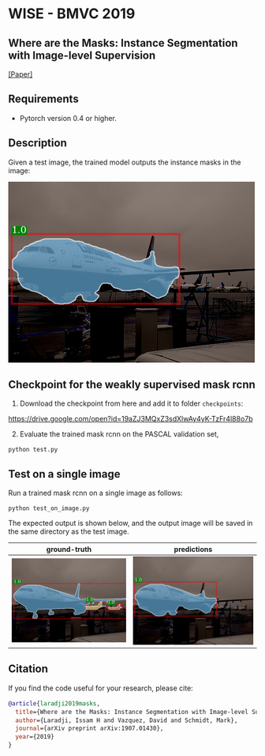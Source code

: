 # WISE - BMVC 2019
## Where are the Masks: Instance Segmentation with Image-level Supervision
[[Paper]](https://arxiv.org/abs/1907.01430)

## Requirements

- Pytorch version 0.4 or higher.

## Description
Given a test image, the trained model outputs the instance masks in the image:

![predicted image](results/pred_image.png)

## Checkpoint for the weakly supervised mask rcnn
1. Download the checkpoint from here and add it to folder `checkpoints`:

https://drive.google.com/open?id=19aZJ3MQxZ3sdXlwAy4yK-TzFr4l88o7b

2. Evaluate the trained mask rcnn on the PASCAL validation set,

```
python test.py
```

## Test on a single image

Run a trained mask rcnn on a single image as follows:

```
python test_on_image.py
```

The expected output is shown below, and the output image will be saved in the same directory as the test image.

ground-truth           |  predictions
:-------------------------:|:-------------------------:
![original image](results/gt_image.png) |  ![predicted image](results/pred_image.png)



## Citation 
If you find the code useful for your research, please cite:

```bibtex
@article{laradji2019masks,
  title={Where are the Masks: Instance Segmentation with Image-level Supervision},
  author={Laradji, Issam H and Vazquez, David and Schmidt, Mark},
  journal={arXiv preprint arXiv:1907.01430},
  year={2019}
}
```
